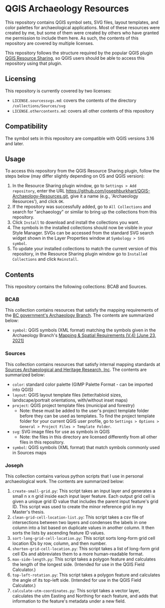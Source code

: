 # QGIS Archaeology Resources

This repository contains QGIS symbol sets, SVG files, layout templates, and color palettes for archaeological applications. Most of these resources were created by me, but some of them were created by others who have granted me permission to include them here. As such, the contents of this repository are covered by multiple licenses.

This repository follows the structure required by the popular QGIS plugin [QGIS Resource Sharing](https://plugins.qgis.org/plugins/qgis_resource_sharing/), so QGIS users should be able to access this repository using that plugin.

## Licensing
This repository is currently covered by two licenses:

- `LICENSE.sourcessvgs.md`:  covers the contents of the directory `/collections/Sources/svg`
- `LICENSE.othercontents.md`: covers all other contents of this repository

## Compatibility
The symbol sets in this repository are compatible with QGIS versions 3.16 and later.

## Usage
To access this repository from the QGIS Resource Sharing plugin, follow the steps below (may differ slightly depending on OS and QGIS version):

1. In the Resource Sharing plugin window, go to `Settings > Add repository`, enter the URL https://github.com/josephburkhart/QGIS-Archaeology-Resources.git, give it a name (e.g., 'Archaeology Resources'), and click `OK`.
2. If the repository was successfully added, go to `All Collections` and search for "archaeology" or similar to bring up the collections from this repository.
3. Click `Install` to download and install the collections you want.
4. The symbols in the installed collections should now be visible in your Style Manager. SVGs can be accessed from the standard SVG search widget shown in the Layer Properties window at `Symbology > SVG symbol`.
5. To update your installed collections to match the current version of this repository, in the Resource Sharing plugin window go to `Installed Collections` and click `Reinstall`.

## Contents
This repository contains the following collections: BCAB and Sources.

### BCAB
This collection contains resources that satisfy the mapping requirements of the [BC government's Archaeology Branch](https://www2.gov.bc.ca/gov/content/industry/natural-resource-use/archaeology). The contents are summarized below:

- `symbol`: QGIS symbols (XML format) matching the symbols given in the Archaeology Branch's [Mapping & Spatial Requirements (V.4) [June 23, 2021]](https://www2.gov.bc.ca/assets/gov/farming-natural-resources-and-industry/natural-resource-use/archaeology/forms-publications/mapping_and_spatial_requirements.pdf)

### Sources
This collection contains resources that satisfy internal mapping standards at [Sources Archaeological and Heritage Research, Inc](www.sourcesarch.com). The contents are summarized below:

- `color`: standard color palette (GIMP Palette Format - can be imported into QGIS)
- `layout`: QGIS layout template files (letter/tabloid sizes, landscape/portrait orientations, with/without inset maps)
- `project`: QGIS project template files (municipal and forestry)
  - Note: these must be added to the user's project template folder before they can be used as templates. To find the project template folder for your current QGIS user profile, go to `Settings > Options > General > Project Files > Template Folder`.
- `svg`: SVG image files for use as symbols in QGIS
  - Note: the files in this directory are licensed differently from all other files in this repository.
- `symbol`: QGIS symbols (XML format) that match symbols commonly used in Sources maps

### Joseph
This collection contains various python scripts that I use in personal archaeological work. The contents are summarized below:

1. `create-small-grid.py`: This script takes an input layer and generates a small n x n grid inside each input layer feature. Each output grid cell is given a unique grid ID value that includes the parent input feature's grid ID. This script was used to create the minor reference grid in my Master's thesis.
2. `clean-grid-cell-location-list.py`: This script takes a csv file of intersections between two layers and condenses the labels in one column into a list based on duplicate values in another column. It then sorts the lists by ascending feature ID values.
3. `sort-long-grid-cell-location.py`: This script sorts long-form grid cell location IDs by row, column, and then number.
4. `shorten-grid-cell-location.py`: This script takes a list of long-form grid cell IDs and abbreviates them to a more human-readable format.
5. `max-side-length.py`: This script takes a polygon feature and calculates the length of the longest side. (Intended for use in the QGIS Field Calculator.)
6. `top-left-rotation.py`: This script takes a polygon feature and calculates the angle of its top-left side. (Intended for use in the QGIS Field Calculator.)
7. `calculate-utm-coordinates.py`: This script takes a vector layer, calculates the utm Easting and Northing for each feature, and adds that information to the feature's metadata under a new field.